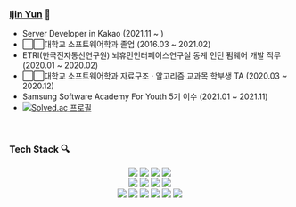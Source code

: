 ### [Ijin Yun](https://2jinishappy.tistory.com/) 🍒
- Server Developer in Kakao (2021.11 ~ )
- ⬜⬜대학교 소프트웨어학과 졸업 (2016.03 ~ 2021.02)
- ETRI(한국전자통신연구원) 뇌휴먼인터페이스연구실 동계 인턴 펌웨어 개발 직무 (2020.01 ~ 2020.02)
- ⬜⬜대학교 소프트웨어학과 자료구조 · 알고리즘 교과목 학부생 TA (2020.03 ~ 2020.12)
- Samsung Software Academy For Youth 5기 이수 (2021.01 ~ 2021.11)
- [![Solved.ac 프로필](http://mazassumnida.wtf/api/mini/generate_badge?boj=483759)](https://solved.ac/483759) 

<br>

### Tech Stack 🔍
<div align=center>

<img src="https://img.shields.io/badge/Java-CA4626?style=for-the-badge&logo=Java&logoColor=white"/>
<img src="https://img.shields.io/badge/C-A8B9CC?style=for-the-badge&logo=C&logoColor=white"/>
<img src="https://img.shields.io/badge/C++-1A4D89?style=for-the-badge&logo=C%2B%2B&logoColor=white"/>
<img src="https://img.shields.io/badge/Python-3673A5?style=for-the-badge&logo=Python&logoColor=white"/><br>
<img src="https://img.shields.io/badge/Spring-6DB33F?style=for-the-badge&logo=Spring&logoColor=white"/>
<img src="https://img.shields.io/badge/Spring Boot-6DB33F?style=for-the-badge&logo=SpringBoot&logoColor=white"/>
<img src="https://img.shields.io/badge/JPA-6DB33F?style=for-the-badge&logo=Spring&logoColor=white"/>
<img src="https://img.shields.io/badge/MyBatis-000000?style=for-the-badge&logo=Twitter&logoColor=white"/><br>
<img src="https://img.shields.io/badge/MySQL-4479A1?style=for-the-badge&logo=MySQL&logoColor=white"/>
<img src="https://img.shields.io/badge/MongoDB-47A248?&style=for-the-badge&logo=MongoDB&logoColor=white"/>
<img src="https://img.shields.io/badge/HTML-E34F26?style=for-the-badge&logo=HTML5&logoColor=white"/>
<img src="https://img.shields.io/badge/CSS-1572B6?style=for-the-badge&logo=CSS3&logoColor=white"/>
<img src="https://img.shields.io/badge/JavaScript-F7DF1E?style=for-the-badge&logo=JavaScript&logoColor=white"/>
<img src="https://img.shields.io/badge/NodeRED-8F0000?style=for-the-badge&logo=Node-RED&logoColor=white"/>
<br/>
</div>

<br>

